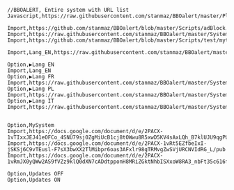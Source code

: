     //BBOALERT, Entire system with URL list
    Javascript,https://raw.githubusercontent.com/stanmaz/BBOalert/master/Plugins/stanmazPlugin.js

    Import,https://github.com/stanmaz/BBOalert/blob/master/Scripts/adBlock.js
    Import,https://raw.githubusercontent.com/stanmaz/BBOalert/master/Systems/stanmaz/my_scripts.md
    Import,https://github.com/stanmaz/BBOalert/blob/master/Scripts/test/myturn.txt

    Import,Lang_EN,https://raw.githubusercontent.com/stanmaz/BBOalert/master/Systems/stanmaz/lang_en.md

    Option,▶Lang EN
    Import,Lang_EN
    Option,▶Lang FR
    Import,https://raw.githubusercontent.com/stanmaz/BBOalert/master/Systems/stanmaz/lang_fr.md
    Option,▶Lang PL
    Import,https://raw.githubusercontent.com/stanmaz/BBOalert/master/Systems/stanmaz/lang_pl.md
    Option,▶Lang IT
    Import,https://raw.githubusercontent.com/stanmaz/BBOalert/master/Systems/stanmaz/lang_it.md


    Option,MySystem
    Import,https://docs.google.com/document/d/e/2PACX-1vTIxxJEJ41eOFCo_4SNU79sj0ZgMiUcB1cj8tOWwu8R5xwD5KV4sAxLQh_B7klUJU9qgPUh5rRmixYO/pub
    Import,https://docs.google.com/document/d/e/2PACX-1vRt5EZfbeIxI-jSKSj6C9vTEusl-F7sX3bwXX2TlMibpr6oas3AFxlr98gTRMvgZwSVjURCNVIdRG_L/pub
    Import,https://docs.google.com/document/d/e/2PACX-1vRmJX0yQWw2AS9fVZz9klQ0dXN7cADdtpponH8MRiZGktNhbISXxoW8RA3_nbFt35c616f6BYf2y2aQ/pub

    Option,Updates OFF
    Option,Updates ON
